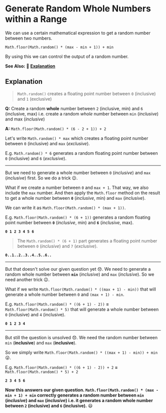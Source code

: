 # Generate Random Whole Numbers within a Range
We can use a certain mathematical expression to get a random number between two numbers.

`Math.floor(Math.random() * (max - min + 1)) + min`

By using this we can control the output of a random number.

**See Also:** :scroll: [**Explanation**](https://github.com/FreeCodeCamp/FreeCodeCamp/wiki/Waypoint-Generate-Random-Whole-Numbers-within-a-Range#explanation)

## Explanation
> `Math.random()` creates a floating point number between `0` (inclusive) and `1` (exclusive)

**Q:** Create a random **whole** number between `2` (inclusive, min) and `6` (inclusive, max) i.e. create a random *whole* number between `min` (*inclusive*) and max (*inclusive*)

**A:** `Math.floor(Math.random() * (6 - 2 + 1)) + 2`

Let's write `Math.random() * max` which creates a floating point number between `0` (inclusive) and `max` (*exclusive*).

E.g. `Math.random() * 6` generates a random floating point number between `0` (inclusive) and `6` (*exclusive*).

----

But we need to generate a whole number between `0` (*inclusive*) and `max` (*inclusive*) first. So we do a trick :wink:. 

What if we create a number between `0` and `max + 1`. That way, we also include the `max` number. And then apply the `Math.floor` method on the result to get a whole number between **`0`** (*inclusive*, min) and `max` (*inclusive*).

We can write it as `Math.floor(Math.random() * (max + 1))`. 

E.g. `Math.floor(Math.random() * (6 + 1))` generates a random floating point number between **`0`** (*inclusive*, min) and **`6`** (*inclusive*, max).

**`0 1 2 3 4 5 6`**

> The `Math.random() * (6 + 1)` part generates a floating point number between `0` (*inclusive*) and `7` (*exclusive*).

**`0..1..2..3..4..5..6..`**

----

But that doesn't solve our given question yet :disappointed:. We need to generate a random whole number between **`min`** (*inclusive*) and `max` (*inclusive*). So we need another trick :wink:. 

What if we write `Math.floor(Math.random() * ((max + 1) - min))` that will generate a whole number between `0` and `(max + 1) - min`.

E.g. `Math.floor(Math.random() * ((6 + 1) - 2))` **=** `Math.floor(Math.random() * 5)` that will generate a whole number between `0` (inclusive) and `4` (inclusive).

**`0 1 2 3 4`**

----

But still the question is unsolved :disappointed:. We need the random number between `min` (**inclusive**) and `max` (**inclusive**).

So we simply write `Math.floor(Math.random() * ((max + 1) - min)) + min` :stuck_out_tongue_winking_eye:. 

E.g. `Math.floor(Math.random() * ((6 + 1) - 2)) + 2` **=** `Math.floor(Math.random() * 5) + 2`

**`2 3 4 5 6`**

**Now this answers our given question. `Math.floor(Math.random() * (max - min + 1) + min` correctly generates a random number between `min` (*inclusive*) and `max` (*inclusive*) i.e. it generates a random whole number between `2` (inclusive) and `6` (inclusive).** :smiley: